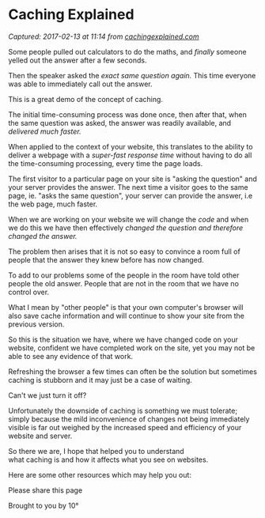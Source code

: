 # Caching Explained

_Captured: 2017-02-13 at 11:14 from [cachingexplained.com](https://cachingexplained.com/#pls-share)_

Some people pulled out calculators to do the maths, and _finally_ someone yelled out the answer after a few seconds.

Then the speaker asked the _exact same question again._ This time everyone was able to immediately call out the answer.

This is a great demo of the concept of caching.

The initial time-consuming process was done once, then after that, when the same question was asked, the answer was readily available, and _delivered much faster._

When applied to the context of your website, this translates to the ability to deliver a webpage with a _super-fast response time_ without having to do all the time-consuming processing, every time the page loads.

The first visitor to a particular page on your site is "asking the question" and your server provides the answer. The next time a visitor goes to the same page, ie. "asks the same question", your server can provide the answer, i.e the web page, much faster.

When we are working on your website we will change the _code_ and when we do this we have then effectively _changed the question and therefore changed the answer._

The problem then arises that it is not so easy to convince a room full of people that the answer they knew before has now changed.

To add to our problems some of the people in the room have told other people the old answer. People that are not in the room that we have no control over.

What I mean by "other people" is that your own computer's browser will also save cache information and will continue to show your site from the previous version.

So this is the situation we have, where we have changed code on your website, confident we have completed work on the site, yet you may not be able to see any evidence of that work.

Refreshing the browser a few times can often be the solution but sometimes caching is stubborn and it may just be a case of waiting.

Can't we just turn it off?

Unfortunately the downside of caching is something we must tolerate; simply because the mild inconvenience of changes not being immediately visible is far out weighed by the increased speed and efficiency of your website and server.

So there we are, I hope that helped you to understand   
what caching is and how it affects what you see on websites.

Here are some other resources which may help you out:

Please share this page

Brought to you by 10°
